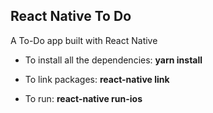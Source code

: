 ## React Native To Do

A To-Do app built with React Native

+ To install all the dependencies: **yarn install**

+ To link packages: **react-native link <package-name>**

+ To run: **react-native run-ios**
